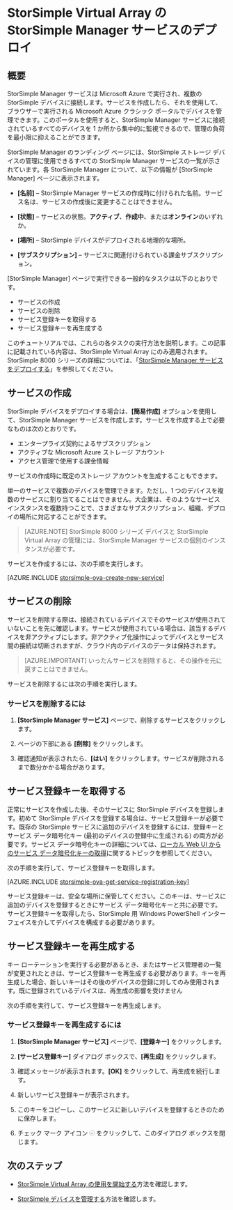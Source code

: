 <properties 
   pageTitle="StorSimple Virtual Array の StorSimple Manager サービスのデプロイ | Microsoft Azure"
   description="Azure クラシック ポータルで StorSimple Manager サービスを作成および削除する方法、さらにサービス登録キーを管理する方法について説明します。"
   services="storsimple"
   documentationCenter=""
   authors="alkohli"
   manager="carmonm"
   editor="" />
<tags 
   ms.service="storsimple"
   ms.devlang="na"
   ms.topic="article"
   ms.tgt_pltfrm="na"
   ms.workload="na"
   ms.date="05/19/2016"
   ms.author="alkohli" />

# StorSimple Virtual Array の StorSimple Manager サービスのデプロイ

## 概要

StorSimple Manager サービスは Microsoft Azure で実行され、複数の StorSimple デバイスに接続します。サービスを作成したら、それを使用して、ブラウザーで実行される Microsoft Azure クラシック ポータルでデバイスを管理できます。このポータルを使用すると、StorSimple Manager サービスに接続されているすべてのデバイスを 1 か所から集中的に監視できるので、管理の負荷を最小限に抑えることができます。

StorSimple Manager のランディング ページには、StorSimple ストレージ デバイスの管理に使用できるすべての StorSimple Manager サービスの一覧が示されています。各 StorSimple Manager について、以下の情報が [StorSimple Manager] ページに表示されます。

- **[名前]** – StorSimple Manager サービスの作成時に付けられた名前。サービス名は、サービスの作成後に変更することはできません。

- **[状態]** – サービスの状態。**アクティブ**、**作成中**、または**オンライン**のいずれか。

- **[場所]** – StorSimple デバイスがデプロイされる地理的な場所。

- **[サブスクリプション]** – サービスに関連付けられている課金サブスクリプション。

[StorSimple Manager] ページで実行できる一般的なタスクは以下のとおりです。

- サービスの作成
- サービスの削除
- サービス登録キーを取得する
- サービス登録キーを再生成する

このチュートリアルでは、これらの各タスクの実行方法を説明します。この記事に記載されている内容は、StorSimple Virtual Array にのみ適用されます。StorSimple 8000 シリーズの詳細については、「[StorSimple Manager サービスをデプロイする](storsimple-manage-service.md)」を参照してください。

## サービスの作成

StorSimple デバイスをデプロイする場合は、**[簡易作成]** オプションを使用して、StorSimple Manager サービスを作成します。サービスを作成する上で必要なものは次のとおりです。

- エンタープライズ契約によるサブスクリプション
- アクティブな Microsoft Azure ストレージ アカウント
- アクセス管理で使用する課金情報

サービスの作成時に既定のストレージ アカウントを生成することもできます。

単一のサービスで複数のデバイスを管理できます。ただし、1 つのデバイスを複数のサービスに割り当てることはできません。大企業は、そのようなサービス インスタンスを複数持つことで、さまざまなサブスクリプション、組織、デプロイの場所に対応することができます。

> [AZURE.NOTE] StorSimple 8000 シリーズ デバイスと StorSimple Virtual Array の管理には、StorSimple Manager サービスの個別のインスタンスが必要です。

サービスを作成するには、次の手順を実行します。

[AZURE.INCLUDE [storsimple-ova-create-new-service](../../includes/storsimple-ova-create-new-service.md)]

## サービスの削除

サービスを削除する際は、接続されているデバイスでそのサービスが使用されていないことを先に確認します。サービスが使用されている場合は、該当するデバイスを非アクティブにします。非アクティブ化操作によってデバイスとサービス間の接続は切断されますが、クラウド内のデバイスのデータは保持されます。

> [AZURE.IMPORTANT] いったんサービスを削除すると、その操作を元に戻すことはできません。

サービスを削除するには次の手順を実行します。

### サービスを削除するには

1. **[StorSimple Manager サービス]** ページで、削除するサービスをクリックします。

1. ページの下部にある **[削除]** をクリックします。

1. 確認通知が表示されたら、**[はい]** をクリックします。サービスが削除されるまで数分かかる場合があります。

## サービス登録キーを取得する

正常にサービスを作成した後、そのサービスに StorSimple デバイスを登録します。初めて StorSimple デバイスを登録する場合は、サービス登録キーが必要です。既存の StorSimple サービスに追加のデバイスを登録するには、登録キーとサービス データ暗号化キー (最初のデバイスの登録中に生成される) の両方が必要です。サービス データ暗号化キーの詳細については、[ローカル Web UI からのサービス データ暗号化キーの取得](storsimple-ova-web-ui-admin.md#get-the-service-data-encryption-key)に関するトピックを参照してください。

次の手順を実行して、サービス登録キーを取得します。

[AZURE.INCLUDE [storsimple-ova-get-service-registration-key](../../includes/storsimple-ova-get-service-registration-key.md)]

サービス登録キーは、安全な場所に保管してください。このキーは、サービスに追加のデバイスを登録するときにサービス データ暗号化キーと共に必要です。サービス登録キーを取得したら、StorSimple 用 Windows PowerShell インターフェイスを介してデバイスを構成する必要があります。

## サービス登録キーを再生成する

キー ローテーションを実行する必要があるとき、またはサービス管理者の一覧が変更されたときは、サービス登録キーを再生成する必要があります。キーを再生成した場合、新しいキーはその後のデバイスの登録に対してのみ使用されます。既に登録されているデバイスは、再生成の影響を受けません

次の手順を実行して、サービス登録キーを再生成します。

### サービス登録キーを再生成するには

1. **[StorSimple Manager サービス]** ページで、**[登録キー]** をクリックします。

1. **[サービス登録キー]** ダイアログ ボックスで、**[再生成]** をクリックします。

1. 確認メッセージが表示されます。**[OK]** をクリックして、再生成を続行します。

1. 新しいサービス登録キーが表示されます。

1. このキーをコピーし、このサービスに新しいデバイスを登録するときのために保存します。

1. チェック マーク アイコン ![チェック マーク アイコン](./media/storsimple-ova-manage-service/image7.png) をクリックして、このダイアログ ボックスを閉じます。


## 次のステップ

- [StorSimple Virtual Array の使用を開始する](storsimple-ova-deploy1-portal-prep.md)方法を確認します。
	
- [StorSimple デバイスを管理する](storsimple-ova-web-ui-admin.md)方法を確認します。

 

<!---HONumber=AcomDC_0525_2016-->